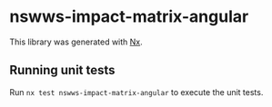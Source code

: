 # nswws-impact-matrix-angular

This library was generated with [Nx](https://nx.dev).

## Running unit tests

Run `nx test nswws-impact-matrix-angular` to execute the unit tests.
